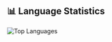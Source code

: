 ## 📊 Language Statistics

![Top Languages](https://github-readme-stats.vercel.app/api/top-langs/?username=Giuseppe-Ubertiello&layout=compact&langs_count=8)
<!--
**Giuseppe-Ubertiello/Giuseppe-Ubertiello** is a ✨ _special_ ✨ repository because its `README.md` (this file) appears on your GitHub profile.

Here are some ideas to get you started:

- 🔭 I’m currently working on ...
- 🌱 I’m currently learning ...
- 👯 I’m looking to collaborate on ...
- 🤔 I’m looking for help with ...
- 💬 Ask me about ...
- 📫 How to reach me: ...
- 😄 Pronouns: ...
- ⚡ Fun fact: ...
-->
